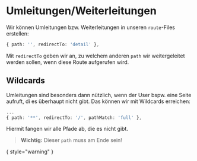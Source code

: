 # Umleitungen/Weiterleitungen

Wir können Umleitungen bzw. Weiterleitungen in unseren `route`-Files erstellen:

````Typescript
{ path: '', redirectTo: 'detail' },
````

Mit `redirectTo` geben wir an, zu welchem anderen `path` wir weitergeleitet werden sollen, wenn diese Route aufgerufen wird.

## Wildcards

Umleitungen sind besonders dann nützlich, wenn der User bspw. eine Seite aufruft, di es überhaupt nicht gibt. Das können wir mit Wildcards erreichen:

````Typescript
...
{ path: '**', redirectTo: '/', pathMatch: 'full' },
````

Hiermit fangen wir alle Pfade ab, die es nicht gibt. 

> **Wichtig:** Dieser `path` muss am Ende sein!

{ style="warning" }